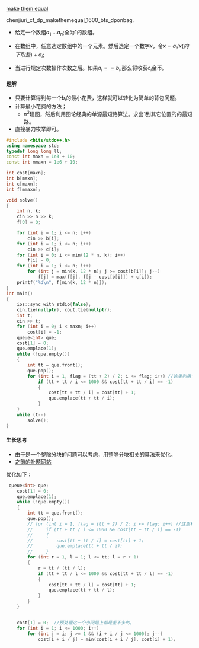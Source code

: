 [make them equal](https://codeforces.com/problemset/problem/1633/D)

chenjiuri_cf_dp_makethemequal_1600_bfs_dponbag.

- 给定一个数组$a_1....a_n$;全为1的数组。

- 在数组中，任意选定数组中的一个元素。然后选定一个数字$x$，令$x=a_i/x(向下取整)+a_i$;
- 当进行规定次数操作次数之后。如果$a_i==b_i$,那么将收获$c_i$金币。

#### 题解

- 只要计算得到每一个$b_i$的最小花费，这样就可以转化为简单的背包问题。
- 计算最小花费的方法；
  - $n^2$建图，然后利用图论经典的单源最短路算法。求出1到其它位置的的最短路。
- 直接暴力枚举即可。

```cpp
#include <bits/stdc++.h>
using namespace std;
typedef long long ll;
const int maxn = 1e3 + 10;
const int mmaxn = 1e6 + 10;

int cost[maxn];
int b[maxn];
int c[maxn];
int f[mmaxn];

void solve()
{
    int n, k;
    cin >> n >> k;
    f[0] = 0;

    for (int i = 1; i <= n; i++)
        cin >> b[i];
    for (int i = 1; i <= n; i++)
        cin >> c[i];
    for (int i = 0; i <= min(12 * n, k); i++)
        f[i] = 0;
    for (int i = 1; i <= n; i++)
        for (int j = min(k, 12 * n); j >= cost[b[i]]; j--)
            f[j] = max(f[j], f[j - cost[b[i]]] + c[i]);
    printf("%d\n", f[min(k, 12 * n)]);
}
int main()
{
    ios::sync_with_stdio(false);
    cin.tie(nullptr), cout.tie(nullptr);
    int t;
    cin >> t;
    for (int i = 0; i < maxn; i++)
        cost[i] = -1;
    queue<int> que;
    cost[1] = 0;
    que.emplace(1);
    while (!que.empty())
    {
        int tt = que.front();
        que.pop();
        for (int i = 1, flag = (tt + 2) / 2; i <= flag; i++) //这里利用一个整除分块进行优化。
            if (tt + tt / i <= 1000 && cost[tt + tt / i] == -1)
            {
                cost[tt + tt / i] = cost[tt] + 1;
                que.emplace(tt + tt / i);
            }
    }
    while (t--)
        solve();
}
```

#### 生长思考

- 由于是一个整除分块的问题可以考虑，用整除分块相关的算法来优化。
- [之前的补题网站](https://blog.nowcoder.net/n/f9f5104ca9c94b1b97296113ccc44c5b)

优化如下：

```cpp
 queue<int> que;
    cost[1] = 0;
    que.emplace(1);
    while (!que.empty())
    {
        int tt = que.front();
        que.pop();
        // for (int i = 1, flag = (tt + 2) / 2; i <= flag; i++) //这里利用一个整除分块进行优化。
        //     if (tt + tt / i <= 1000 && cost[tt + tt / i] == -1)
        //     {
        //         cost[tt + tt / i] = cost[tt] + 1;
        //         que.emplace(tt + tt / i);
        //     }
        for (int r = 1, l = 1; l <= tt; l = r + 1)
        {
            r = tt / (tt / l);
            if (tt + tt / l <= 1000 && cost[tt + tt / l] == -1)
            {
                cost[tt + tt / l] = cost[tt] + 1;
                que.emplace(tt + tt / l);
            }
        }
    }


    cost[1] = 0;  //预处理这一个小问题上都是差不多的。
    for (int i = 1; i <= 1000; i++)
        for (int j = i; j >= 1 && (i + i / j <= 1000); j--)
            cost[i + i / j] = min(cost[i + i / j], cost[i] + 1);
```

